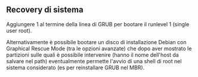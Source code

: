 

## Recovery di sistema

Aggiungere 1 al termine della linea di GRUB per bootare il runlevel 1
(single user root).

Alternativamente è possibile bootare un disco di installazione Debian
con Graphical Rescue Mode (tra le opzioni avanzate) che dopo aver
mostrato le partizioni sulle quali è possibile intervenire (hanno il
nome dell'host da salvare nel path) eventualmente permette l'avvio di
una shell di root nel sistema considerato (es per reinstallare GRUB
nel MBR).
